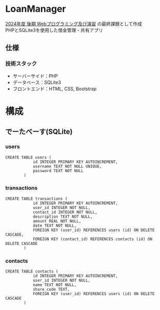 # LoanManager
[2024年度 後期 Webプログラミング及び演習](https://github.com/hyouhyan/edu_2024-WebProgramming) の最終課題として作成  
PHPとSQLite3を使用した借金管理・共有アプリ

## 仕様

### 技術スタック
- サーバーサイド：PHP
- データベース：SQLite3
- フロントエンド：HTML, CSS, Bootstrap

# 構成

## でーたべーす(SQLite)

### users

```
CREATE TABLE users (
            id INTEGER PRIMARY KEY AUTOINCREMENT,
            username TEXT NOT NULL UNIQUE,
            password TEXT NOT NULL
        )
```

### transactions

```
CREATE TABLE transactions (
            id INTEGER PRIMARY KEY AUTOINCREMENT,
            user_id INTEGER NOT NULL,
            contact_id INTEGER NOT NULL,
            description TEXT NOT NULL,
            amount REAL NOT NULL,
            date TEXT NOT NULL,
            FOREIGN KEY (user_id) REFERENCES users (id) ON DELETE CASCADE,
            FOREIGN KEY (contact_id) REFERENCES contacts (id) ON DELETE CASCADE
        )
```


### contacts

```
CREATE TABLE contacts (
            id INTEGER PRIMARY KEY AUTOINCREMENT,
            user_id INTEGER NOT NULL,
            name TEXT NOT NULL,
            share_code TEXT,
            FOREIGN KEY (user_id) REFERENCES users (id) ON DELETE CASCADE
        )
```
